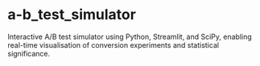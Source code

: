 # a-b_test_simulator
 Interactive A/B test simulator using Python, Streamlit, and SciPy, enabling real-time visualisation of conversion experiments and statistical significance.
